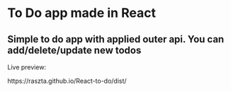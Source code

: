 # To Do app made in React
<h2>Simple to do app with applied outer api. You can add/delete/update new todos</h2>
<p>Live preview:</p>
<p>https://raszta.github.io/React-to-do/dist/</p>

